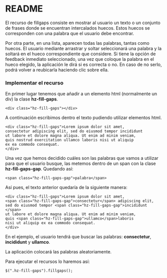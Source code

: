 # README #

El recurso de fillgaps consiste en mostrar al usuario un texto o un conjunto de frases donde se encuentran intercalados huecos. Estos huecos se corresponden con una palabra que el usuario debe encontrar.

Por otra parte, en una lista, aparecen todas las palabras, tantas como huecos. El usuario mediante arrastrar y soltar seleccionará una palabra y la soltará en el hueco correspondiente que considere. Si tiene la opción de feedback inmediato seleccionado, una vez que coloque la palabra en el hueco elegido, la aplicación le dirá si es correcta o no. En caso de no serlo, podrá volver a reubicarla haciendo clic sobre ella.

### Implementar el recurso ###

En primer lugar tenemos que añadir a un elemento html (normalmente un div) la clase **hz-fill-gaps**.

    <div class="hz-fill-gaps"></div>

A continuación escribimos dentro el texto pudiendo utilizar elementos html.

    <div class="hz-fill-gaps">Lorem ipsum dolor sit amet, 
    consectetur adipiscing elit, sed do eiusmod tempor incididunt 
    ut labore et dolore magna aliqua. Ut enim ad minim veniam, 
    quis nostrud exercitation ullamco laboris nisi ut aliquip 
    ex ea commodo consequat.
    </div>

Una vez que hemos decidido cuáles son las palabras que vamos a utilizar para que el usuario busque, las metemos dentro de un span con la clase **hz-fill-gaps-gap**. Quedando así: 

    <span class="hz-fill-gaps-gap">palabra</span>

Así pues, el texto anterior quedaría de la siguiente manera:

    <div class="hz-fill-gaps">Lorem ipsum dolor sit amet, 
    <span class="hz-fill-gaps-gap">consectetur</span> adipiscing elit, 
    sed do eiusmod tempor <span class="hz-fill-gaps-gap">incididunt </span>
    ut labore et dolore magna aliqua. Ut enim ad minim veniam, 
    quis <span class="hz-fill-gaps-gap">ullamco</span>laboris 
    nisi ut aliquip ex ea commodo consequat.
    </div>

En el ejemplo, el usuario tendrá que buscar las palabras: **consectetur**, **incididunt** y **ullamco**.

La aplicación colocará las palabras aleatoriamente.

Para ejecutar el recursos lo haremos así:

    $(".hz-fill-gaps").fillgaps();